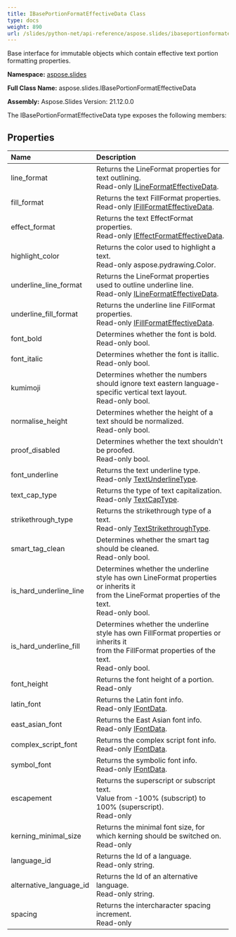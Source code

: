 ```yaml
---
title: IBasePortionFormatEffectiveData Class
type: docs
weight: 890
url: /slides/python-net/api-reference/aspose.slides/ibaseportionformateffectivedata/
---
```


Base interface for immutable objects which contain effective text portion formatting properties.

**Namespace:** [aspose.slides](/slides/python-net/api-reference/aspose.slides/)

**Full Class Name:** aspose.slides.IBasePortionFormatEffectiveData

**Assembly:**  Aspose.Slides Version: 21.12.0.0

The IBasePortionFormatEffectiveData type exposes the following members:
## **Properties**
|**Name**|**Description**|
| :- | :- |
|line_format|Returns the LineFormat properties for text outlining.<br/>            Read-only [ILineFormatEffectiveData](/python-net/api-reference/aspose.slides/ilineformateffectivedata/).|
|fill_format|Returns the text FillFormat properties.<br/>            Read-only [IFillFormatEffectiveData](/python-net/api-reference/aspose.slides/ifillformateffectivedata/).|
|effect_format|Returns the text EffectFormat properties.<br/>            Read-only [IEffectFormatEffectiveData](/python-net/api-reference/aspose.slides/ieffectformateffectivedata/).|
|highlight_color|Returns the color used to highlight a text.<br/>            Read-only aspose.pydrawing.Color.|
|underline_line_format|Returns the LineFormat properties used to outline underline line.<br/>            Read-only [ILineFormatEffectiveData](/python-net/api-reference/aspose.slides/ilineformateffectivedata/).|
|underline_fill_format|Returns the underline line FillFormat properties.<br/>            Read-only [IFillFormatEffectiveData](/python-net/api-reference/aspose.slides/ifillformateffectivedata/).|
|font_bold|Determines whether the font is bold.<br/>            Read-only bool.|
|font_italic|Determines whether the font is itallic.<br/>            Read-only bool.|
|kumimoji|Determines whether the numbers should ignore text eastern language-specific vertical text layout.<br/>            Read-only bool.|
|normalise_height|Determines whether the height of a text should be normalized.<br/>            Read-only bool.|
|proof_disabled|Determines whether the text shouldn't be proofed.<br/>            Read-only bool.|
|font_underline|Returns the text underline type.<br/>            Read-only [TextUnderlineType](/python-net/api-reference/aspose.slides/textunderlinetype/).|
|text_cap_type|Returns the type of text capitalization.<br/>            Read-only [TextCapType](/python-net/api-reference/aspose.slides/textcaptype/).|
|strikethrough_type|Returns the strikethrough type of a text.<br/>            Read-only [TextStrikethroughType](/python-net/api-reference/aspose.slides/textstrikethroughtype/).|
|smart_tag_clean|Determines whether the smart tag should be cleaned.<br/>            Read-only bool.|
|is_hard_underline_line|Determines whether the underline style has own LineFormat properties or inherits it<br/>            from the LineFormat properties of the text.<br/>            Read-only bool.|
|is_hard_underline_fill|Determines whether the underline style has own FillFormat properties or inherits it<br/>            from the FillFormat properties of the text.<br/>            Read-only bool.|
|font_height|Returns the font height of a portion.<br/>            Read-only|
|latin_font|Returns the Latin font info.<br/>            Read-only [IFontData](/python-net/api-reference/aspose.slides/ifontdata/).|
|east_asian_font|Returns the East Asian font info.<br/>            Read-only [IFontData](/python-net/api-reference/aspose.slides/ifontdata/).|
|complex_script_font|Returns the complex script font info.<br/>            Read-only [IFontData](/python-net/api-reference/aspose.slides/ifontdata/).|
|symbol_font|Returns the symbolic font info.<br/>            Read-only [IFontData](/python-net/api-reference/aspose.slides/ifontdata/).|
|escapement|Returns the superscript or subscript text.<br/>            Value from -100% (subscript) to 100% (superscript).<br/>            Read-only|
|kerning_minimal_size|Returns the minimal font size, for which kerning should be switched on.<br/>            Read-only|
|language_id|Returns the Id of a language.<br/>            Read-only string.|
|alternative_language_id|Returns the Id of an alternative language.<br/>            Read-only string.|
|spacing|Returns the intercharacter spacing increment.<br/>            Read-only|
